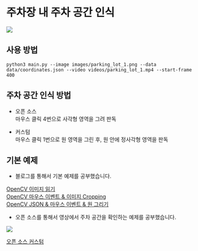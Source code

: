 # 주차장 내 주차 공간 인식
![](Parking_lot_circle/result_video2.gif)

## 사용 방법
```
python3 main.py --image images/parking_lot_1.png --data data/coordinates.json --video videos/parking_lot_1.mp4 --start-frame 400
```
## 주차 공간 인식 방법
- 오픈 소스<br>
마우스 클릭 4번으로 사각형 영역을 그려 판독<br>

- 커스텀<br>
마우스 클릭 1번으로 원 영역을 그린 후, 원 안에 정사각형 영역을 판독

## 기본 예제
- 블로그를 통해서 기본 예제를 공부했습니다.<br>

[OpenCV 이미지 읽기](https://github.com/kymjaehong/parking_lot/tree/main/Step-1)<br>
[OpenCV 마우스 이벤트 & 이미지 Cropping](https://github.com/kymjaehong/parking_lot/tree/main/Step-2)<br>
[OpenCV JSON & 마우스 이벤트 & 원 그리기](https://github.com/kymjaehong/Parking-lot/tree/main/Step-3)<br>

- 오픈 소스를 통해서 영상에서 주차 공간을 확인하는 예제를 공부했습니다. 

<a href= 'https://github.com/olgarose/ParkingLot'><img src="https://img.shields.io/badge/Open Source-666666?style=flat&logo=github&logoColor=FFFFFF"/>

[오픈 소스 커스텀](https://github.com/kymjaehong/Parking-lot/tree/main/Parking_lot_circle)